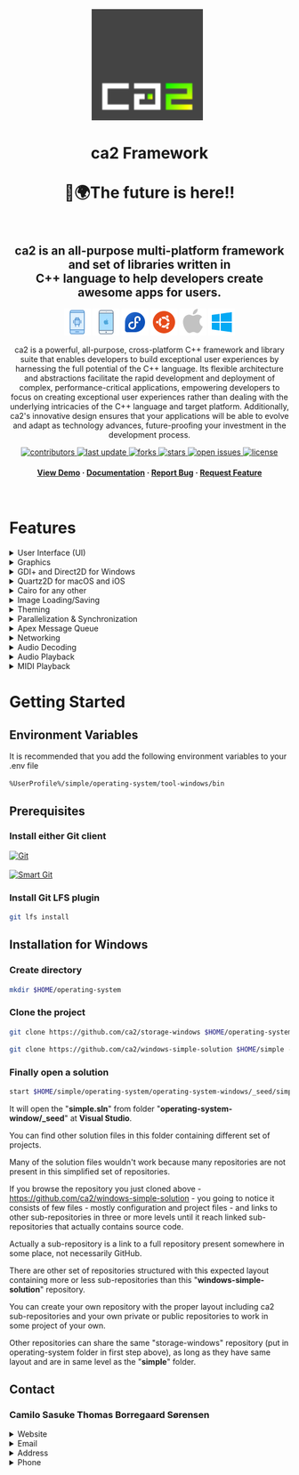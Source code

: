 <div align="center">

  <img src="https://github.com/ca2/app/blob/basis/acme/ca2-4c-128.png" alt="logo" width="200" height="auto" />
  &nbsp;<br>
  <h1 style="border:none;">ca2 Framework<br><br>🌌🌍The future is here!!<br>&nbsp;</h3>
  <h2>ca2 is an all-purpose multi-platform framework and set of libraries written in<br>C++ language to help developers create awesome apps for users.</h2>
  <img src="https://github.com/ca2/.github/blob/main/image/operating-system/48/android.png" alt="android" />
  <img src="https://github.com/ca2/.github/blob/main/image/operating-system/48/ios.png" alt="ios" />
  <img src="https://github.com/ca2/.github/blob/main/image/operating-system/48/fedora.png" alt="fedora" />
  <img src="https://github.com/ca2/.github/blob/main/image/operating-system/48/ubuntu.png" alt="ubuntu" />
  <img src="https://github.com/ca2/.github/blob/main/image/operating-system/48/macos.png" alt="macos" />
  <img src="https://github.com/ca2/.github/blob/main/image/operating-system/48/windows.png" alt="windows" />
  <p>
    ca2 is a powerful, all-purpose, cross-platform C++ framework and library suite that enables developers to build exceptional user experiences by harnessing the full potential of the C++ language. Its flexible architecture and abstractions facilitate the rapid development and deployment of complex, performance-critical applications, empowering developers to focus on creating exceptional user experiences rather than dealing with the underlying intricacies of the C++ language and target platform. Additionally, ca2's innovative design ensures that your applications will be able to evolve and adapt as technology advances, future-proofing your investment in the development process.
  </p>
  
  
  
  
<!-- Badges -->
<p>
  <a href="https://github.com/ca2/app/graphs/contributors">
    <img src="https://img.shields.io/github/contributors/ca2/app" alt="contributors" />
  </a>
  <a href="">
    <img src="https://img.shields.io/github/last-commit/ca2/app" alt="last update" />
  </a>
  <a href="https://github.com/ca2/ca2/network/members">
    <img src="https://img.shields.io/github/forks/ca2/app" alt="forks" />
  </a>
  <a href="https://github.com/ca2/app/stargazers">
    <img src="https://img.shields.io/github/stars/ca2/app" alt="stars" />
  </a>
  <a href="https://github.com/ca2/app/issues/">
    <img src="https://img.shields.io/github/issues/ca2/app" alt="open issues" />
  </a>
  <a href="https://github.com/ca2/app/">
    <img src="https://img.shields.io/github/license/ca2/app.svg" alt="license" />
  </a>
</p>
   
<h4>
    <a href="https://github.com/ca2/app">View Demo</a>
  <span> · </span>
    <a href="https://ca2.software/documentation/">Documentation</a>
  <span> · </span>
    <a href="https://github.com/ca2/app/issues/">Report Bug</a>
  <span> · </span>
    <a href="https://github.com/ca2/app/issues/">Request Feature</a>
  </h4>
</div>

<br />


<!-- Table of Contents -->
# Features

<details>
  <summary>User Interface (UI)</summary>
  <ul>
    <li>A set of tools and abstractions for building graphical user interfaces, including support for various UI elements, layout, and style.</li>
  </ul>
</details>

<details>
  <summary>Graphics</summary>
  <ul>
    <li>A library for rendering 2D and 3D graphics, including support for various image and vector formats, as well as hardware acceleration and GPU-based rendering.</li>
  </ul>
</details>

<details>
  <summary>GDI+ and Direct2D for Windows</summary>
  <ul>
    <li>Platform-specific libraries for rendering graphics on Windows, providing high-performance, hardware-accelerated rendering on Windows devices.</li>
  </ul>
</details>

<details>
  <summary>Quartz2D for macOS and iOS</summary>
  <ul>
    <li>Platform-specific libraries for rendering graphics on macOS and iOS, providing high-quality, hardware-accelerated rendering on Apple devices.</li>
  </ul>
</details>

<details>
  <summary>Cairo for any other</summary>
  <ul>
    <li>A cross-platform library for rendering vector graphics, providing support for a wide range of output devices and display technologies.</li>
  </ul>
</details>

<details>
  <summary>Image Loading/Saving</summary>
  <ul>
    <li>A library for loading and saving various image formats, including support for common image file formats, such as JPEG, PNG, and TIFF.</li>
  </ul>
</details>

<details>
  <summary>Theming</summary>
  <ul>
    <li>A set of tools and abstractions for customizing the look and feel of the UI, including support for custom colors, fonts, and styles.</li>
  </ul>
</details>

<details>
  <summary>Parallelization & Synchronization</summary>
  <ul>
    <li>A library for concurrent programming and synchronization, including support for parallel execution, thread-safe data structures, and concurrent access to shared resources.</li>
  </ul>
</details>

<details>
  <summary>Apex Message Queue</summary>
  <ul>
    <li>A high-performance message queue for passing messages and data between different parts of the application, allowing for efficient communication and coordination between concurrent tasks.</li>
  </ul>
</details>

<details>
  <summary>Networking</summary>
  <ul>
    <li>A library for networking and communication, including support for public and local webservers, websockets, and sockets, as well as various protocols and APIs for network communication.</li>
  </ul>
</details>

<details>
  <summary>Audio Decoding</summary>
  <ul>
    <li>A library for decoding audio files and streams, including support for a wide range of audio formats and codecs.</li>
  </ul>
</details>

<details>
  <summary>Audio Playback</summary>
  <ul>
    <li>A library for playing back audio, including support for various playback modes, volume control, and audio effects.</li>
  </ul>
</details>

<details>
  <summary>MIDI Playback</summary>
  <ul>
    <li>A library for playing back MIDI files and streams, including support for various MIDI file formats and soundfonts.</li>
  </ul>
</details>


<!-- Getting Started -->
# Getting Started

<!-- Env Variables -->
## Environment Variables

It is recommended that you add the following environment variables to your .env file

`%UserProfile%/simple/operating-system/tool-windows/bin`

<!-- Prerequisites -->
## Prerequisites

### Install either Git client
<a href="https://git-scm.com/">
    <img src="https://git-scm.com/images/logo@2x.png" alt="Git" 
     width="100" 
     height="50"
         />
  </a>
  
  <br>
  <br>
 
<a href="https://www.syntevo.com/smartgit/">
    <img src="https://www.syntevo.com/assets/images/logos/smartgit-8c1aa1e2.svg" alt="Smart Git" 
     width="100" 
     height="100"
         />
  </a>
  
  ### Install Git LFS plugin
```bash
git lfs install
```

<!-- Installation -->
## Installation for Windows


### Create directory

```bash
mkdir $HOME/operating-system
```

### Clone the project

```bash
git clone https://github.com/ca2/storage-windows $HOME/operating-system/storage-windows --recurse-submodules
```

```bash
git clone https://github.com/ca2/windows-simple-solution $HOME/simple --recurse-submodules
```

### Finally open a solution

```bash
start $HOME/simple/operating-system/operating-system-windows/_seed/simple.sln
```
It will open the "**simple.sln**" from folder "**operating-system-window/_seed**" at **Visual Studio**.

You can find other solution files in this folder containing different set of projects.

Many of the solution files wouldn't work because many repositories are not present in this simplified set of repositories. 

If you browse the repository you just cloned above - https://github.com/ca2/windows-simple-solution - you going to notice it consists of few files - mostly configuration and project files - and links to other sub-repositories in three or more levels until it reach linked sub-repositories that actually contains source code.

Actually a sub-repository is a link to a full repository present somewhere in some place, not necessarily GitHub.

There are other set of repositories structured with this expected layout containing more or less sub-repositories than this "**windows-simple-solution**" repository.

You can create your own repository with the proper layout including ca2 sub-repositories and your own private or public repositories to work in some project of your own.

Other repositories can share the same "storage-windows" repository (put in operating-system folder in first step above), as long as they have same layout and are in same level as the "**simple**" folder.

<!-- Contact -->
## Contact

### Camilo Sasuke Thomas Borregaard Sørensen

<details>
  <summary>Website</summary>
  <ul>
    <li>https://ca2.software/</li>
  </ul>
</details>

<details>
  <summary>Email</summary>
  <ul>
    <li>camilosasuketbs@gmail.com</li>
  </ul>
</details>

<details>
  <summary>Address</summary>
  <ul>
    <li>Alameda Princesa Izabel, 3080 - Bigorrilho, Curitiba - PR, 80730-080, Brazil</li>
  </ul>
</details>

<details>
  <summary>Phone</summary>
  <ul>
    <li> +55 41 3335-7137</li>
  </ul>
</details>
